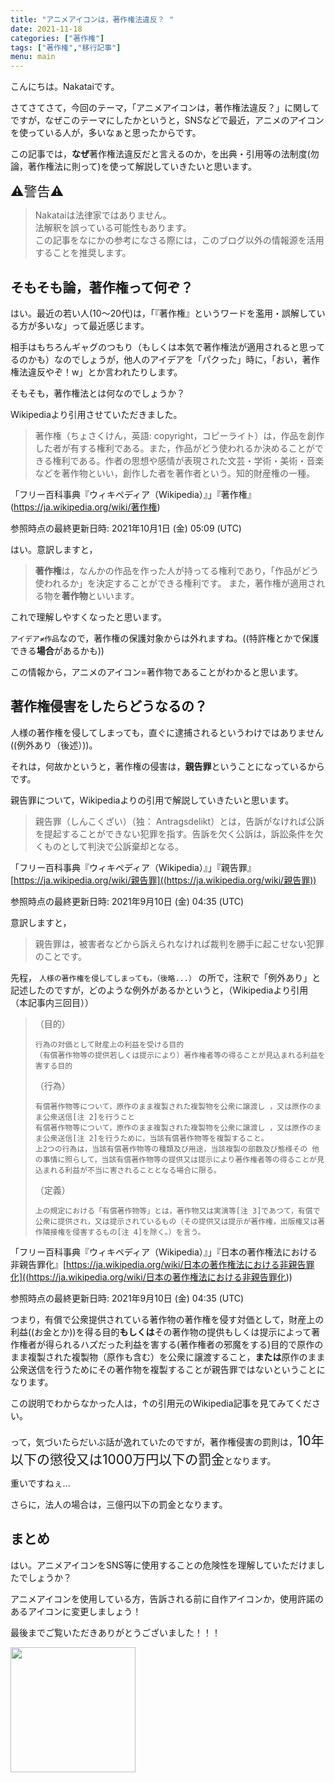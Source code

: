 ```yaml
---
title: "アニメアイコンは，著作権法違反？ "
date: 2021-11-18
categories: ["著作権"]
tags: ["著作権","移行記事"]
menu: main
---
```

<!--more-->
こんにちは。Nakataiです。

さてさてさて，今回のテーマ，「アニメアイコンは，著作権法違反？」に関してですが，なぜこのテーマにしたかというと，SNSなどで最近，アニメのアイコンを使っている人が，多いなぁと思ったからです。

この記事では，**なぜ**著作権法違反だと言えるのか，を出典・引用等の法制度(勿論，著作権法に則って)を使って解説していきたいと思います。


<!-- more -->
<span style="font-size: 150%" color="red">
⚠警告⚠ <br>
</span>

> Nakataiは法律家ではありません。<br>
> 法解釈を誤っている可能性もあります。<br>
> この記事をなにかの参考になさる際には，このブログ以外の情報源を活用することを推奨します。<br>


## そもそも論，著作権って何ぞ？

はい。最近の若い人(10～20代)は，「『著作権』というワードを濫用・誤解している方が多いな」って最近感じます。

相手はもちろんギャグのつもり（もしくは本気で著作権法が適用されると思ってるのかも）なのでしょうが，他人のアイデアを「パクった」時に，「おい，著作権法違反やぞ！w」とか言われたりします。

そもそも，著作権法とは何なのでしょうか？

Wikipediaより引用させていただきました。

> 著作権（ちょさくけん，英語: copyright，コピーライト）は，作品を創作した者が有する権利である。また，作品がどう使われるか決めることができる権利である。作者の思想や感情が表現された文芸・学術・美術・音楽などを著作物といい，創作した者を著作者という。知的財産権の一種。 

「フリー百科事典『ウィキペディア（Wikipedia）』」『著作権』(<https://ja.wikipedia.org/wiki/著作権>)

参照時点の最終更新日時: 2021年10月1日 (金) 05:09 (UTC)

はい。意訳しますと，

> **著作権**は，なんかの作品を作った人が持ってる権利であり，「作品がどう使われるか」を決定することができる権利です。
> また，著作権が適用される物を**著作物**といいます。

これで理解しやすくなったと思います。

`アイデア≠作品`なので，著作権の保護対象からは外れますね。((特許権とかで保護できる**場合**があるかも))

この情報から，アニメのアイコン=著作物であることがわかると思います。


## 著作権侵害をしたらどうなるの？

人様の著作権を侵してしまっても，直ぐに逮捕されるというわけではありません((例外あり（後述）))。

それは，何故かというと，著作権の侵害は，**親告罪**ということになっているからです。

親告罪について，Wikipediaよりの引用で解説していきたいと思います。

> 親告罪（しんこくざい）（独： Antragsdelikt）とは，告訴がなければ公訴を提起することができない犯罪を指す。告訴を欠く公訴は，訴訟条件を欠くものとして判決で公訴棄却となる。 

「フリー百科事典『ウィキペディア（Wikipedia）』」『親告罪』[https://ja.wikipedia.org/wiki/親告罪]((https://ja.wikipedia.org/wiki/親告罪))

参照時点の最終更新日時:  2021年9月10日 (金) 04:35 (UTC)

意訳しますと，

> 親告罪は，被害者などから訴えられなければ裁判を勝手に起こせない犯罪のことです。

先程，
`
人様の著作権を侵してしまっても，（後略...）
`
の所で，注釈で「例外あり」と記述したのですが，どのような例外があるかというと，（Wikipediaより引用（本記事内三回目））
> （目的）
> 
>     行為の対価として財産上の利益を受ける目的
>     （有償著作物等の提供若しくは提示により）著作権者等の得ることが見込まれる利益を害する目的
> 
> （行為）
> 
>     有償著作物等について，原作のまま複製された複製物を公衆に譲渡し ，又は原作のまま公衆送信[注 2]を行うこと
>     有償著作物等について，原作のまま複製された複製物を公衆に譲渡し ，又は原作のまま公衆送信[注 2]を行うために，当該有償著作物等を複製すること。
>     上2つの行為は，当該有償著作物等の種類及び用途，当該複製の部数及び態様その 他の事情に照らして，当該有償著作物等の提供又は提示により著作権者等の得ることが見込まれる利益が不当に害されることとなる場合に限る。
> 
> （定義）
> 
>     上の規定における「有償著作物等」とは，著作物又は実演等[注 3]であつて，有償で公衆に提供され，又は提示されているもの（その提供又は提示が著作権，出版権又は著作隣接権を侵害するもの[注 4]を除く。）を言う。

「フリー百科事典『ウィキペディア（Wikipedia）』」『日本の著作権法における非親告罪化』[https://ja.wikipedia.org/wiki/日本の著作権法における非親告罪化]((<https://ja.wikipedia.org/wiki/日本の著作権法における非親告罪化>))

参照時点の最終更新日時: 2021年9月10日 (金) 04:35 (UTC)

つまり，有償で公衆提供されている著作物の著作権を侵す対価として，財産上の利益((お金とか))を得る目的****もしくは****その著作物の提供もしくは提示によって著作権者が得られるハズだった利益を害する(著作権者の邪魔をする)目的で原作のまま複製された複製物（原作も含む）を公衆に譲渡すること，**または**原作のまま公衆送信を行うためにその著作物を複製することが親告罪ではないということになります。

この説明でわからなかった人は，↑の引用元のWikipedia記事を見てみてください。

って，気づいたらだいぶ話が逸れていたのですが，著作権侵害の罰則は，<span style="font-size: 150%">10年以下の懲役又は1000万円以下の罰金</span>となります。

重いですねぇ...

さらに，法人の場合は，三億円以下の罰金となります。


## まとめ

はい。アニメアイコンをSNS等に使用することの危険性を理解していただけましたでしょうか？

アニメアイコンを使用している方，告訴される前に自作アイコンか，使用許諾のあるアイコンに変更しましょう！

最後までご覧いただきありがとうございました！！！


<img src="https://i.imgur.com/NA6RKr1.png" width="200">

<Disqus>
